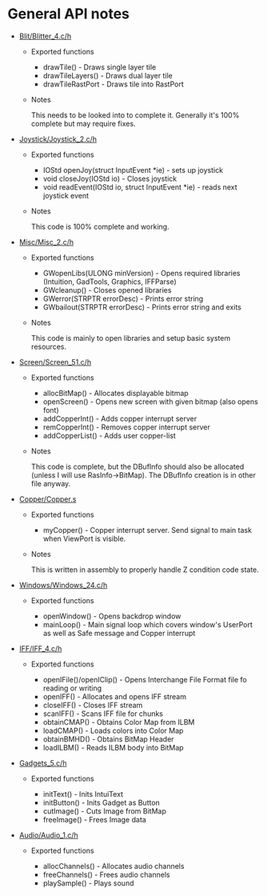 # General API notes

- [Blit/Blitter_4.c/h](https://github.com/68kPoker/Magazyn/blob/master/Blit/Blitter_4.c)

	- Exported functions

		- drawTile() - Draws single layer tile	
		- drawTileLayers() - Draws dual layer tile
		- drawTileRastPort - Draws tile into RastPort

	- Notes

		This needs to be looked into to complete it. Generally it's 100% complete but may require fixes.

- [Joystick/Joystick_2.c/h](https://github.com/68kPoker/Magazyn/blob/master/Joystick/Joystick_2.c)

	- Exported functions

		- IOStd openJoy(struct InputEvent *ie) - sets up joystick
		- void closeJoy(IOStd io) - Closes joystick
		- void readEvent(IOStd io, struct InputEvent *ie) - reads next joystick event

	- Notes

		This code is 100% complete and working.

- [Misc/Misc_2.c/h](https://github.com/68kPoker/Magazyn/blob/master/Misc/Misc_2.c)

	- Exported functions

		- GWopenLibs(ULONG minVersion) - Opens required libraries (Intuition, GadTools, Graphics, IFFParse)
		- GWcleanup() - Closes opened libraries
		- GWerror(STRPTR errorDesc) - Prints error string
		- GWbailout(STRPTR errorDesc) - Prints error string and exits

	- Notes

		This code is mainly to open libraries and setup basic system resources.

- [Screen/Screen_51.c/h](https://github.com/68kPoker/Magazyn/blob/master/Screen/Screen_51.c)

	- Exported functions
	
		- allocBitMap() - Allocates displayable bitmap
		- openScreen() - Opens new screen with given bitmap (also opens font)
		- addCopperInt() - Adds copper interrupt server
		- remCopperInt() - Removes copper interrupt server
		- addCopperList() - Adds user copper-list

	- Notes
		
		This code is complete, but the DBufInfo should also be allocated (unless I will use RasInfo->BitMap).
		The DBufInfo creation is in other file anyway.

- [Copper/Copper.s](https://github.com/68kPoker/Magazyn/blob/master/Copper/Copper_1.s)

	- Exported functions
	
		- myCopper() - Copper interrupt server. Send signal to main task when ViewPort is visible.
		
	- Notes
	
		This is written in assembly to properly handle Z condition code state.

- [Windows/Windows_24.c/h](https://github.com/68kPoker/Magazyn/blob/master/Windows/Windows_24.c)

	- Exported functions
	
		- openWindow() - Opens backdrop window
		- mainLoop() - Main signal loop which covers window's UserPort as well as Safe message and Copper interrupt

- [IFF/IFF_4.c/h](https://github.com/68kPoker/Magazyn/blob/master/IFF/IFF_4.c)

	- Exported functions
	
		- openIFile()/openIClip() - Opens Interchange File Format file fo reading or writing
		- openIFF() - Allocates and opens IFF stream
		- closeIFF() - Closes IFF stream
		- scanIFF() - Scans IFF file for chunks
		- obtainCMAP() - Obtains Color Map from ILBM
		- loadCMAP() - Loads colors into Color Map
		- obtainBMHD() - Obtains BitMap Header
		- loadILBM() - Reads ILBM body into BitMap

- [Gadgets_5.c/h](https://github.com/68kPoker/Magazyn/blob/master/Gadgets/Gadgets_5.c)

	- Exported functions
	
		- initText() - Inits IntuiText
		- initButton() - Inits Gadget as Button
		- cutImage() - Cuts Image from BitMap
		- freeImage() - Frees Image data

- [Audio/Audio_1.c/h](https://github.com/68kPoker/Magazyn/blob/master/Audio/Audio_1.c)

	- Exported functions
	
		- allocChannels() - Allocates audio channels
		- freeChannels() - Frees audio channels
		- playSample() - Plays sound
